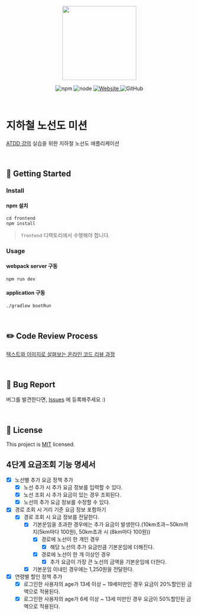 <p align="center">
    <img width="200px;" src="https://raw.githubusercontent.com/woowacourse/atdd-subway-admin-frontend/master/images/main_logo.png"/>
</p>
<p align="center">
  <img alt="npm" src="https://img.shields.io/badge/npm-%3E%3D%205.5.0-blue">
  <img alt="node" src="https://img.shields.io/badge/node-%3E%3D%209.3.0-blue">
  <a href="https://edu.nextstep.camp/c/R89PYi5H" alt="nextstep atdd">
    <img alt="Website" src="https://img.shields.io/website?url=https%3A%2F%2Fedu.nextstep.camp%2Fc%2FR89PYi5H">
  </a>
  <img alt="GitHub" src="https://img.shields.io/github/license/next-step/atdd-subway-service">
</p>

<br>

# 지하철 노선도 미션
[ATDD 강의](https://edu.nextstep.camp/c/R89PYi5H) 실습을 위한 지하철 노선도 애플리케이션

<br>

## 🚀 Getting Started

### Install
#### npm 설치
```
cd frontend
npm install
```
> `frontend` 디렉토리에서 수행해야 합니다.

### Usage
#### webpack server 구동
```
npm run dev
```
#### application 구동
```
./gradlew bootRun
```
<br>

## ✏️ Code Review Process
[텍스트와 이미지로 살펴보는 온라인 코드 리뷰 과정](https://github.com/next-step/nextstep-docs/tree/master/codereview)

<br>

## 🐞 Bug Report

버그를 발견한다면, [Issues](https://github.com/next-step/atdd-subway-service/issues) 에 등록해주세요 :)

<br>

## 📝 License

This project is [MIT](https://github.com/next-step/atdd-subway-service/blob/master/LICENSE.md) licensed.


## 4단계 요금조회 기능 명세서

- [X] 노선별 추가 요금 정책 추가
    - [X] 노선 추가 시 추가 요금 정보를 입력할 수 있다.
    - [X] 노선 조회 시 추가 요금이 있는 경우 조회된다.
    - [X] 노선의 추가 요금 정보를 수정할 수 있다.
- [X] 경로 조회 시 거리 기준 요금 정보 포함하기
    - [X] 경로 조회 시 요금 정보를 전달한다.
        - [X] 기본운임을 초과한 경우에는 추가 요금이 발생한다.(10km초과∼50km까지(5km마다 100원), 50km초과 시 (8km마다 100원))
            - [X] 경로에 노선이 한 개인 경우
                - [X] 해당 노선의 추가 요금만큼 기본운임에 더해진다.
            - [X] 경로에 노선이 한 개 이상인 경우
                - [X] 추가 요금이 가장 큰 노선의 금액을 기본운임에 더한다.
        - [X] 기본운임 이내인 경우에는 1,250원을 전달한다.
- [X] 연령별 할인 정책 추가
    - [X] 로그인한 사용자의 age가 13세 이상 ~ 19세미만인 경우 요금이 20%할인된 금액으로 적용된다.
    - [X] 로그인한 사용자의 age가 6세 이상 ~ 13세 미만인 경우 요금이 50%할인된 금액으로 적용된다.
